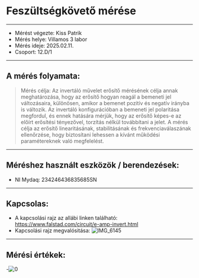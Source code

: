 # Feszültségkövető mérése
---  
- Mérést végezte: Kiss Patrik
- Mérés helye: Villamos 3 labor
- Mérés ideje: 2025.02.11.
- Csoport: 12.D/1


---   

## A mérés folyamata:
>Mérés célja: Az invertáló művelet erősítő mérésének célja annak meghatározása, hogy az erősítő hogyan reagál a bemeneti jel változásaira, különösen, amikor a bemenet pozitív és negatív irányba is változik. Az invertáló konfigurációban a bemeneti jel polaritása megfordul, és ennek hatására mérjük, hogy az erősítő képes-e az előírt erősítési tényezővel, torzítás nélkül továbbítani a jelet. A mérés célja az erősítő linearitásának, stabilitásának és frekvenciaválaszának ellenőrzése, hogy biztosítani lehessen a kívánt működési paramétereknek való megfelelést.

---


## Méréshez használt eszközök / berendezések:
- NI Mydaq: 234246436835685SN



---


## Kapcsolas:
- A kapcsolási rajz az allábi linken található: https://www.falstad.com/circuit/e-amp-invert.html
- Kapcsolási rajz megvalósitása: ![IMG_6145](https://github.com/user-attachments/assets/0d6f84a4-a044-48c8-aa54-dea558af76ab)
 


---
  
## Mérési értékek:
-![0](https://github.com/user-attachments/assets/706e441b-90cf-4dd2-9a64-9d27816178ca)


   
